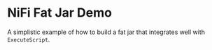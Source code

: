 # NiFi Fat Jar Demo

A simplistic example of how to build a fat jar that integrates well with `ExecuteScript`.
